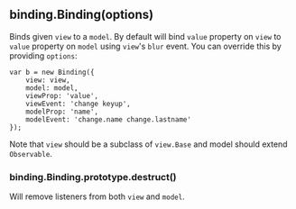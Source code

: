 ## binding.Binding(options)

Binds given `view` to a `model`. By default will bind `value` property on
`view` to `value` property on `model` using `view`'s `blur` event. You
can override this by providing `options`:

    var b = new Binding({
        view: view,
        model: model,
        viewProp: 'value',
        viewEvent: 'change keyup',
        modelProp: 'name',
        modelEvent: 'change.name change.lastname'
    });
    
Note that `view` should be a subclass of `view.Base` and model should
extend `Observable`.

### binding.Binding.prototype.destruct()

Will remove listeners from both `view` and `model`.